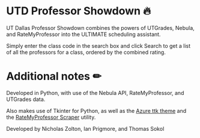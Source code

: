 # UTD Professor Showdown 🔥
UT Dallas Professor Showdown combines the powers of UTGrades, Nebula, and RateMyProfessor into the ULTIMATE scheduling assistant.

Simply enter the class code in the search box and click Search to get a list of all the professors for a class, ordered by the combined rating.
# Additional notes ✏
Developed in Python, with use of the Nebula API, RateMyProfessor, and UTGrades data.

Also makes use of Tkinter for Python, as well as the [Azure ttk theme](https://github.com/rdbende/Azure-ttk-theme/) and the [RateMyProfessor Scraper](https://github.com/Rodantny/Rate-My-Professor-Scraper-and-Search) utility. 

Developed by Nicholas Zolton, Ian Prigmore, and Thomas Sokol
